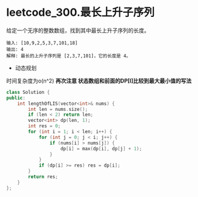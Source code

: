 # leetcode_300.最长上升子序列

给定一个无序的整数数组，找到其中最长上升子序列的长度。
```
输入: [10,9,2,5,3,7,101,18]
输出: 4 
解释: 最长的上升子序列是 [2,3,7,101]，它的长度是 4。
```


- 动态规划



时间复杂度为o(n^2)
**再次注意 状态数组和前面的DP[I]比较到最大最小值的写法**
```cpp
class Solution {
public:
    int lengthOfLIS(vector<int>& nums) {
        int len = nums.size();
        if (len < 2) return len;
        vector<int> dp(len, 1);
        int res = 0;
        for (int i = 1; i < len; i++) {
            for (int j = 0; j < i; j++) {
                if (nums[i] > nums[j]) {
                    dp[i] = max(dp[i], dp[j] + 1);
                }
            }
            if (dp[i] >= res) res = dp[i];
        }
        return res;
    }
};
```



